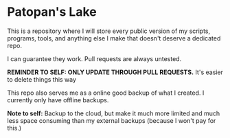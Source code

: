 # Patopan's Lake
This is a repository where I will store every public version of my scripts, programs, tools, and anything else I make that doesn't deserve a dedicated repo.

I can guarantee they work. Pull requests are always untested.

**REMINDER TO SELF: ONLY UPDATE THROUGH PULL REQUESTS.** It's easier to delete things this way

This repo also serves me as a online good backup of what I created. I currently only have offline backups.

**Note to self:** Backup to the cloud, but make it much more limited and much less space consuming than my external backups (because I won't pay for this.)
